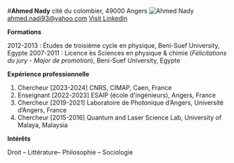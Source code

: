 #**Ahmed Nady**
cité du colombier, 49000 Angers    ![Ahmed Nady](https://media.licdn.com/dms/image/v2/C4E03AQE19jPCml_y_g/profile-displayphoto-shrink_400_400/profile-displayphoto-shrink_400_400/0/1660595556335?e=1733961600&v=beta&t=rRPPr1LArACakhsC3D2AixN8PCpLCsLBWaMpbQcxlIs)
ahmed.nadi93@yahoo.com
[Visit Linkedin](https://www.linkedin.com/in/ahmed-nady-5b3748248/)

**Formations**

2012-2013 :	Études de troisième cycle en physique, Beni-Suef University, Egypte
2007-2011 :	Licence ès Sciences en physique & chimie (_Félicitations du jury - Major de
            promotion_), Beni-Suef University, Egypte
                          
**Expérience professionnelle**

1.	Chercheur [2023-2024]
CNRS, CIMAP, Caen, France
2.	Enseignant [2022-2023]
ESAIP (école d'ingénieurs), Angers, France 
3.	Chercheur [2019-2021]
Laboratoire de Photonique d’Angers, Université d’Angers, France
4.	Chercheur [2015-2016] 
Quantum and Laser Science Lab, University of Malaya, Malaysia 

**Intérêts**

Droit – Littérature– Philosophie – Sociologie 
